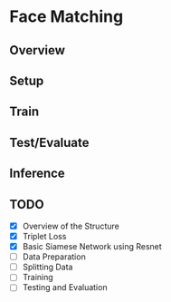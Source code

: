 # Face Matching

## Overview

## Setup

## Train

## Test/Evaluate

## Inference

## TODO
- [x] Overview of the Structure
- [x] Triplet Loss
- [x] Basic Siamese Network using Resnet
- [ ] Data Preparation
- [ ] Splitting Data
- [ ] Training
- [ ] Testing and Evaluation